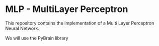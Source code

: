 # MLP - MultiLayer Perceptron

This repository contains the implementation of a Multi Layer Perceptron Neural Network.

We will use the PyBrain library
